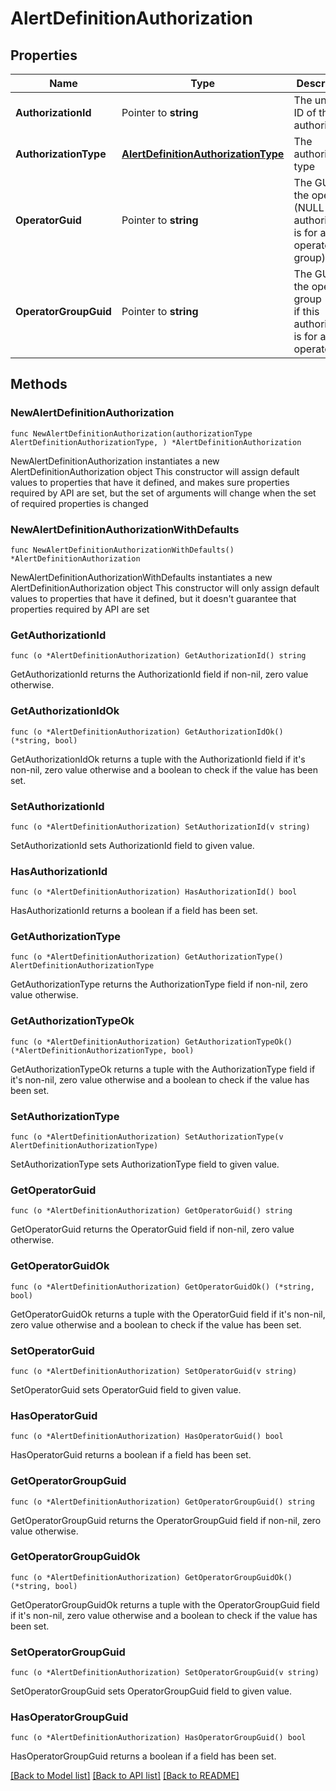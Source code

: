 # AlertDefinitionAuthorization

## Properties

Name | Type | Description | Notes
------------ | ------------- | ------------- | -------------
**AuthorizationId** | Pointer to **string** | The unique ID of this authorization | [optional] 
**AuthorizationType** | [**AlertDefinitionAuthorizationType**](AlertDefinitionAuthorizationType.md) | The authorization type | 
**OperatorGuid** | Pointer to **string** | The GUID of the operator (NULL if this authorization is for an operator group) | [optional] 
**OperatorGroupGuid** | Pointer to **string** | The GUID of the operator group (NULL if this authorization is for an operator) | [optional] 

## Methods

### NewAlertDefinitionAuthorization

`func NewAlertDefinitionAuthorization(authorizationType AlertDefinitionAuthorizationType, ) *AlertDefinitionAuthorization`

NewAlertDefinitionAuthorization instantiates a new AlertDefinitionAuthorization object
This constructor will assign default values to properties that have it defined,
and makes sure properties required by API are set, but the set of arguments
will change when the set of required properties is changed

### NewAlertDefinitionAuthorizationWithDefaults

`func NewAlertDefinitionAuthorizationWithDefaults() *AlertDefinitionAuthorization`

NewAlertDefinitionAuthorizationWithDefaults instantiates a new AlertDefinitionAuthorization object
This constructor will only assign default values to properties that have it defined,
but it doesn't guarantee that properties required by API are set

### GetAuthorizationId

`func (o *AlertDefinitionAuthorization) GetAuthorizationId() string`

GetAuthorizationId returns the AuthorizationId field if non-nil, zero value otherwise.

### GetAuthorizationIdOk

`func (o *AlertDefinitionAuthorization) GetAuthorizationIdOk() (*string, bool)`

GetAuthorizationIdOk returns a tuple with the AuthorizationId field if it's non-nil, zero value otherwise
and a boolean to check if the value has been set.

### SetAuthorizationId

`func (o *AlertDefinitionAuthorization) SetAuthorizationId(v string)`

SetAuthorizationId sets AuthorizationId field to given value.

### HasAuthorizationId

`func (o *AlertDefinitionAuthorization) HasAuthorizationId() bool`

HasAuthorizationId returns a boolean if a field has been set.

### GetAuthorizationType

`func (o *AlertDefinitionAuthorization) GetAuthorizationType() AlertDefinitionAuthorizationType`

GetAuthorizationType returns the AuthorizationType field if non-nil, zero value otherwise.

### GetAuthorizationTypeOk

`func (o *AlertDefinitionAuthorization) GetAuthorizationTypeOk() (*AlertDefinitionAuthorizationType, bool)`

GetAuthorizationTypeOk returns a tuple with the AuthorizationType field if it's non-nil, zero value otherwise
and a boolean to check if the value has been set.

### SetAuthorizationType

`func (o *AlertDefinitionAuthorization) SetAuthorizationType(v AlertDefinitionAuthorizationType)`

SetAuthorizationType sets AuthorizationType field to given value.


### GetOperatorGuid

`func (o *AlertDefinitionAuthorization) GetOperatorGuid() string`

GetOperatorGuid returns the OperatorGuid field if non-nil, zero value otherwise.

### GetOperatorGuidOk

`func (o *AlertDefinitionAuthorization) GetOperatorGuidOk() (*string, bool)`

GetOperatorGuidOk returns a tuple with the OperatorGuid field if it's non-nil, zero value otherwise
and a boolean to check if the value has been set.

### SetOperatorGuid

`func (o *AlertDefinitionAuthorization) SetOperatorGuid(v string)`

SetOperatorGuid sets OperatorGuid field to given value.

### HasOperatorGuid

`func (o *AlertDefinitionAuthorization) HasOperatorGuid() bool`

HasOperatorGuid returns a boolean if a field has been set.

### GetOperatorGroupGuid

`func (o *AlertDefinitionAuthorization) GetOperatorGroupGuid() string`

GetOperatorGroupGuid returns the OperatorGroupGuid field if non-nil, zero value otherwise.

### GetOperatorGroupGuidOk

`func (o *AlertDefinitionAuthorization) GetOperatorGroupGuidOk() (*string, bool)`

GetOperatorGroupGuidOk returns a tuple with the OperatorGroupGuid field if it's non-nil, zero value otherwise
and a boolean to check if the value has been set.

### SetOperatorGroupGuid

`func (o *AlertDefinitionAuthorization) SetOperatorGroupGuid(v string)`

SetOperatorGroupGuid sets OperatorGroupGuid field to given value.

### HasOperatorGroupGuid

`func (o *AlertDefinitionAuthorization) HasOperatorGroupGuid() bool`

HasOperatorGroupGuid returns a boolean if a field has been set.


[[Back to Model list]](../README.md#documentation-for-models) [[Back to API list]](../README.md#documentation-for-api-endpoints) [[Back to README]](../README.md)


